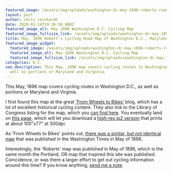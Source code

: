 ```yaml
---
featured_image: /assets/img/uploads/washington-dc-may-1896-roberts-road-map.jpg
layout: post
author: chris_reinhardt
date: 2020-01-14T19:36:50.000Z
featured_image_alt: May 1896 Washington D.C. Cycling Map
featured_image_fullsize_link: /assets/img/uploads/washington-dc-may-1896-roberts-road-map.jp2
title: May, 1896 Robert's Cycling Road Map of Washington D.C., Maryland & Virginia
featured_image_widget:
  featured_image: /assets/img/uploads/washington-dc-may-1896-roberts-road-map.jpg
  featured_image_alt: May 1896 Washington D.C. Cycling Map
  featured_image_fullsize_link: /assets/img/uploads/washington-dc-may-1896-roberts-road-map.jp2
categories: D.C.
seo_description: This May, 1896 map covers cycling routes in Washington D.C., as
  well as portions or Maryland and Virginia.
---
```

This May, 1896 map covers cycling routes in Washington D.C., as well as portions or Maryland and Virginia.

<!--more-->

I first found this map at the great ['From Wheels to Bikes'](http://wheelbike.blogspot.com/2016/01/1896-bicycle-map-for-dc-and-area.html) blog, which has a lot of excellent historical cycling content. They also link to the Library of Congress listing for the map, which you [can find here](http://lccn.loc.gov/88693356). You eventually land on [this page](https://www.loc.gov/resource/g3851p.ct004805/), which will let you download a [high-res jp2 version](/assets/img/uploads/washington-dc-may-1896-roberts-road-map.jp2) that prints at about 100"x77" at 300dpi.

As 'From Wheels to Bikes' points out, [there was a similar, but not identical map](http://wheelbike.blogspot.com/2011/03/1896-map-of-washington-bicycle-tours.html) that was published in the Washington Times in May of 1896.

Interestingly, the 'Roberts' map was published in May of 1896, which is the same month the Portland, OR map that inspired this site was published. Coincidence, or was there a larger effort to get out cycling information around this time? If you know anything, [send me a note](/about).
